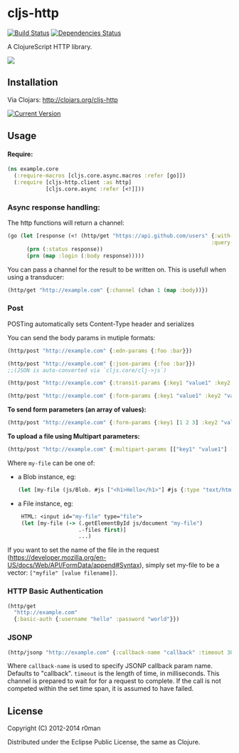 # cljs-http
  [![Build Status](https://travis-ci.org/r0man/cljs-http.png)](https://travis-ci.org/r0man/cljs-http)
  [![Dependencies Status](http://jarkeeper.com/r0man/cljs-http/status.png)](http://jarkeeper.com/r0man/cljs-http)

A ClojureScript HTTP library.

![](http://imgs.xkcd.com/comics/server_attention_span.png)

## Installation

Via Clojars: http://clojars.org/cljs-http

[![Current Version](https://clojars.org/cljs-http/latest-version.svg)](https://clojars.org/cljs-http)

## Usage

#### Require:

```clojure
(ns example.core
  (:require-macros [cljs.core.async.macros :refer [go]])
  (:require [cljs-http.client :as http]
            [cljs.core.async :refer [<!]]))
```

### Async response handling:
The http functions will return a channel:
```clojure
(go (let [response (<! (http/get "https://api.github.com/users" {:with-credentials? false}
                                                                :query-params {"since" 135}}))]
      (prn (:status response))
      (prn (map :login (:body response)))))
```

You can pass a channel for the result to be written on.
This is usefull when using a transducer:
```clojure
(http/get "http://example.com" {:channel (chan 1 (map :body))})
```

### Post

POSTing automatically sets Content-Type header and serializes

You can send the body params in mutiple formats:

```clojure
(http/post "http://example.com" {:edn-params {:foo :bar}})

(http/post "http://example.com" {:json-params {:foo :bar}})
;;(JSON is auto-converted via `cljs.core/clj->js`)

(http/post "http://example.com" {:transit-params {:key1 "value1" :key2 "value2"}})

(http/post "http://example.com" {:form-params {:key1 "value1" :key2 "value2"}})
```


**To send form parameters (an array of values):**
```clojure
(http/post "http://example.com" {:form-params {:key1 [1 2 3] :key2 "value2"}})
```


**To upload a  file using Multipart parameters:**
```clojure
(http/post "http://example.com" {:multipart-params [["key1" "value1"] ["my-file" my-file]])
```
Where `my-file` can be one of:
- a Blob instance, eg:
     ```clojure
     (let [my-file (js/Blob. #js ["<h1>Hello</h1>"] #js {:type "text/html})] ...)
     ```
     
- a File instance, eg:
    ```clojure
     HTML: <input id="my-file" type="file">
     (let [my-file (-> (.getElementById js/document "my-file")
                       .-files first)]
                       ...)
     ```

If you want to set the name of the file in the request
(https://developer.mozilla.org/en-US/docs/Web/API/FormData/append#Syntax),
simply set my-file to be a vector: `["myfile" [value filename]]`.

### HTTP Basic Authentication
```clojure
(http/get
  "http://example.com"
  {:basic-auth {:username "hello" :password "world"}})
  ```

### JSONP
```clojure
(http/jsonp "http://example.com" {:callback-name "callback" :timeout 3000})
```
Where `callback-name` is used to specify JSONP callback param name. Defaults to "callback".
`timeout` is the length of time, in milliseconds.
This channel is prepared to wait for for a request to complete.
If the call is not competed within the set time span, it is assumed to have failed.


## License

Copyright (C) 2012-2014 r0man

Distributed under the Eclipse Public License, the same as Clojure.
